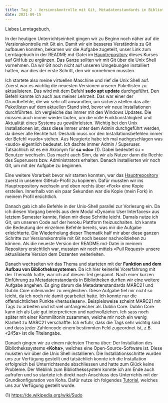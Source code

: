 ```yaml
---
title: Tag 2 - Versionskontrolle mit Git, Metadatenstandards in Bibliotheken und erste Schritte mit Koha
date: 2021-09-15
---
```

Liebes Lerntagebuch,

In der heutigen Unterrichtseinheit gingen wir zu Beginn noch näher auf die Versionskontrolle mit Git ein. Damit wir ein besseres Verständnis zu Git aufbauen konnten, bekamen wir die Aufgabe zugeteilt, unser Link zum Lerntagebuch in der README.md-Datei im <a href="https://github.com/felixlohmeier/bibliotheks-und-archivinformatik">Hauptrepository</a> dieses Kurses auf GitHub zu ergänzen. Das Ganze sollten wir mit Git über die Unix Shell vornehmen. Da wir Git noch nicht auf unseren Umgebungen installiert hatten, war dies der erste Schritt, den wir vornehmen mussten.

Ich startete also meine virtuellen Maschine und rief die Unix Shell auf. Zuerst war es wichtig die neuesten Versionen unserer Paketlisten zu aktualisieren. Das wird mit dem Befehl **sudo apt update** durchgeführt. Den Befehl kannte ich auch aus meiner Lehrzeit. Das war einer der Grundbefehle, die wir sehr oft anwandten, um sicherzustellen das alle Paketlisten auf dem aktuellen Stand sind, bevor wir neue Installationen durchführten. Ich vergleiche das immer mit den Windows Updates. Die müssen auch immer wieder laufen, um die volle Funktionsfähigkeit und Aktualität eines Systems zu gewährleisten. Wichtig bei den Unix Installationen ist, dass diese immer unter dem Admin durchgeführt werden, da dieser alle Rechte hat. Deshalb muss vor den Installationsbefehlen immer der Befehl «sudo» stehen. Aus Neugierte habe ich mal nachgeschlagen was «sudo» eigentlich bedeutet. Ich dachte immer Admin / Superuser. Tatsächlich ist es ein Akronym für **su «do»** (1). Dabei bedeutet su = Benutzer wechseln. Das macht auch Sinn, da wir als Nutzer dann die Rechte des Superusers bzw. Administrators erhalten. Danach installierten wir noch Git, um mit der Aufgabe zu beginnen.

Eine weitere Vorarbeit bevor wir starten konnten, war das <a href="https://github.com/felixlohmeier/bibliotheks-und-archivinformatik">Hauptrepository</a> zuerst in unserem GitHub-Profil zu kopieren. Dafür mussten wir ins Hauptrepository wechseln und oben rechts über *«Fork»* eine Kopie erstellen. Innerhalb von ein paar Sekunden war die Kopie (mein Fork) in meinem Profil ersichtlich.

Danach gab ich alle Befehle in der Unix-Shell parallel zur Vorlesung ein. Da ich diesen Vorgang bereits aus dem Modul «Dynamic User Interfaces» aus letztem Semester kannte, fielen mir diese Schritte leicht. Damals nutze ich Git, um unseren Code auf der heroku Plattform freizuschalten. Ich kannte die Bedeutung der einzelnen Befehle bereits, was mir die Aufgabe erleichterte. Die Wiederholung dieser Thematik half mir aber diese ganzen Schritte zur Versionskontrolle mit Git noch besser nachvollziehen zu können. 
Als die neueste Version der README.md-Datei in meinem Repository ersichtlich war, mussten wir noch mittels «Pull Request» unsere aktualisierte Version dem Dozenten weiterleiten.

Danach wechselten wir das Thema und starteten mit der **Funktion und dem Aufbau von Bibliothekssystemen**. Da ich hier keinerlei Vorerfahrung mit der Thematik hatte, war ich auf diesen Teil gespannt. Nach einer kurzen Einführung zu Metadatenstandards in Bibliotheken durften wir eine weitere Aufgabe angehen. Es ging darum die Metadatenstandards MARC21 und Dublin Core miteinander zu vergleichen. Diese Aufgabe fiel mir nicht so leicht, da ich noch nie damit gearbeitet hatte. Ich konnte nur die offensichtlichen Punkte «herauslesen». Beispielsweise scheint MARC21 mit Tags zu arbeiten und ist viel umfangreicher als Dublin Core. Dublin Core kann ich als Laie gut interpretieren und nachvollziehen. Ich sass noch später mit einer Kommilitonin zusammen, welche mir noch ein wenig Klarheit zu MARC21 verschaffte. Ich erfuhr, dass die Tags sehr wichtig sind und dass jeder Zahlencode einem bestimmten Feld zugeordnet ist, z.B. «245a» ist die Titelangabe. 

Danach gingen wir zu einem nächsten Thema über: Der Installation des Bibliothekssystems **«Koha»**, welches eine Open-Source-Software ist. Diese mussten wir über die Unix Shell installieren. Die Installationsschritte wurden uns zur Verfügung gestellt und tatsächlich konnte ich die Installation erfolgreich bei Unterrichtsende abschliessen und hatte zum Glück keine Probleme. Der Weblink zum Bibliothekssystem konnte ich am Ende auch aufrufen und so startete ich direkt nach Anschluss des Unterrichts mit der Grundkonfiguration von Koha. Dafür nutze ich folgendes <a href="https://zefanjas.de/wie-man-koha-installiert-und-fuer-schulen-einrichtet-teil-1/">Tutorial</a>, welches uns zur Verfügung gestellt wurde. 

(1) <a href="https://de.wikipedia.org/wiki/Sudo">https://de.wikipedia.org/wiki/Sudo</a>
